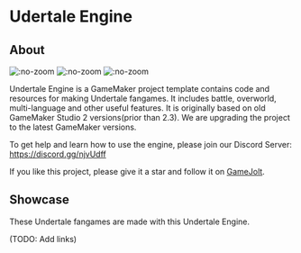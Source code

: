 # Udertale Engine
## About
![](https://img.shields.io/github/release-pre/TML233/undertale_engine.svg?style=flat-square ":no-zoom")
![](https://img.shields.io/github/stars/TML233/undertale_engine.svg?style=flat-square ":no-zoom")
![](https://img.shields.io/github/license/TML233/undertale_engine.svg?style=flat-square ":no-zoom")

Undertale Engine is a GameMaker project template contains code and resources for making Undertale fangames.
It includes battle, overworld, multi-language and other useful features.
It is originally based on old GameMaker Studio 2 versions(prior than 2.3).
We are upgrading the project to the latest GameMaker versions.

To get help and learn how to use the engine, please join our Discord Server: https://discord.gg/njvUdff

If you like this project, please give it a star and follow it on [GameJolt](https://gamejolt.com/games/undertale_engine/378055).

## Showcase
These Undertale fangames are made with this Undertale Engine.

(TODO: Add links)
